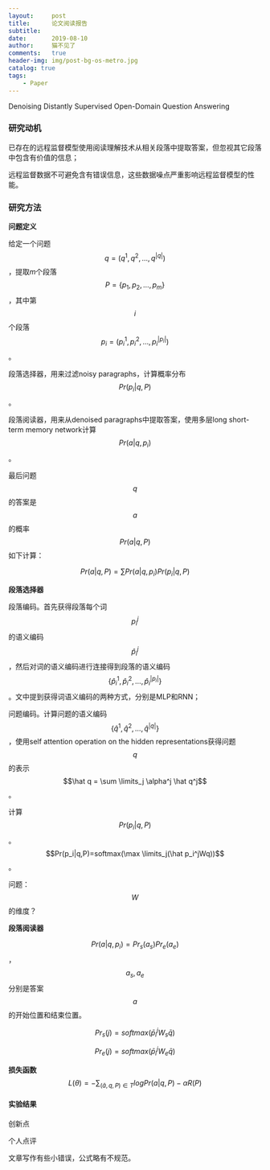 ```yaml
---
layout:     post
title:      论文阅读报告
subtitle:   
date:       2019-08-10
author:     猫不见了
comments:	true
header-img: img/post-bg-os-metro.jpg
catalog: true
tags:
    - Paper
---
```




Denoising Distantly Supervised Open-Domain Question Answering



### 研究动机



已存在的远程监督模型使用阅读理解技术从相关段落中提取答案，但忽视其它段落中包含有价值的信息；

远程监督数据不可避免含有错误信息，这些数据噪点严重影响远程监督模型的性能。





### 研究方法



**问题定义**



给定一个问题 $$q=(q^1,q^2,...,q^{|q|})$$，提取$m$个段落$$P=\{p_1,p_2,…,p_m\}$$，其中第$$i$$个段落$$p_i=(p_i^1,p_i^2,…,p_i^{|p_i|})$$。



段落选择器，用来过滤noisy paragraphs，计算概率分布$$Pr(p_i|q,P)$$。

段落阅读器，用来从denoised paragraphs中提取答案，使用多层long short-term memory network计算$$Pr(a|q,p_i)$$。



最后问题$$q$$的答案是$$a$$的概率$$Pr(a|q,P)$$如下计算：


$$
Pr(a|q,P)=\sum Pr(a|q,p_i) Pr(p_i|q,P)
$$



**段落选择器**

段落编码。首先获得段落每个词$$p_i^j$$的语义编码$$\hat p_i^j$$，然后对词的语义编码进行连接得到段落的语义编码$$\{\hat p_i^1,\hat p_i^2,…,\hat p_i^{|p_i|} \}$$。文中提到获得词语义编码的两种方式，分别是MLP和RNN；

问题编码。计算问题的语义编码$$\{\hat q^1,\hat q^2,…,\hat q^{|q|} \}$$，使用self attention operation on the hidden representations获得问题$$q$$的表示$$\hat q = \sum \limits_j \alpha^j \hat q^j$$。

计算$$Pr(p_i|q,P)$$。$$Pr(p_i|q,P)=softmax(\max \limits_j(\hat p_i^jWq))$$。

问题：$$W$$的维度？



**段落阅读器**

$$Pr(a|q,p_i)=Pr_s(a_s)Pr_e(a_e)$$，$$a_s,a_e$$分别是答案$$a$$的开始位置和结束位置。

$$Pr_s(j)=softmax(\bar p_i^j W_s \bar q)$$

$$Pr_e(j)=softmax(\bar p_i^j W_e \bar q)$$



**损失函数**
$$
L(\theta)=-\sum_{(\bar a,q,P)\in T}logPr(a|q,P)-\alpha R(P)
$$






#### 实验结果 





创新点 



个人点评



文章写作有些小错误，公式略有不规范。